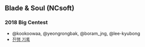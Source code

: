 ## Blade & Soul (NCsoft)

### 2018 Big Centest
- @kookoowaa, @yeongrongbak, @boram_jng, @lee-kyubong
- [진행 기록](https://github.com/lee-kyubong/user-analysis/tree/master/Blade%26Soul/log)
